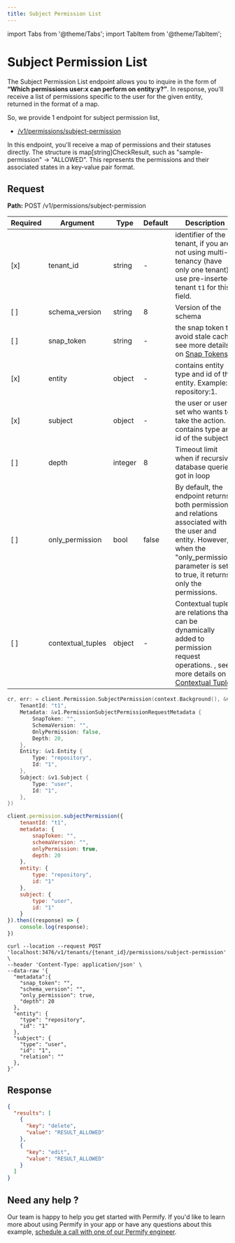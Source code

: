 ```yaml
---
title: Subject Permission List
---
```


import Tabs from '@theme/Tabs';
import TabItem from '@theme/TabItem';

# Subject Permission List

The Subject Permission List endpoint allows you to inquire in the form of **“Which permissions user:x can perform on entity:y?”**. In response, you'll receive a list of permissions specific to the user for the given entity, returned in the format of a map.

So, we provide 1 endpoint for subject permission list,

- [/v1/permissions/subject-permission](#subject-permission)

In this endpoint, you'll receive a map of permissions and their statuses directly. The structure is map[string]CheckResult, such as "sample-permission" -> "ALLOWED". This represents the permissions and their associated states in a key-value pair format.

## Request

**Path:** POST /v1/permissions/subject-permission

| Required | Argument          | Type    | Default | Description                                                                                                                                                                                         |
|----------|-------------------|---------|---------|-----------------------------------------------------------------------------------------------------------------------------------------------------------------------------------------------------|
| [x]      | tenant_id         | string  | -       | identifier of the tenant, if you are not using multi-tenancy (have only one tenant) use pre-inserted tenant `t1` for this field.                                                                    |
| [ ]      | schema_version    | string  | 8       | Version of the schema                                                                                                                                                                               |
| [ ]      | snap_token        | string  | -       | the snap token to avoid stale cache, see more details on [Snap Tokens](../../reference/snap-tokens).                                                                                                |
| [x]      | entity            | object  | -       | contains entity type and id of the entity. Example: repository:1.                                                                                                                                   |
| [x]      | subject           | object  | -       | the user or user set who wants to take the action. It contains type and id of the subject.                                                                                                          |
| [ ]      | depth             | integer | 8       | Timeout limit when if recursive database queries got in loop                                                                                                                                        |
| [ ]      | only_permission   | bool    | false   | By default, the endpoint returns both permissions and relations associated with the user and entity. However, when the "only_permission" parameter is set to true, it returns only the permissions. |                                                                                                               |
| [ ]      | contextual_tuples | object  | -       | Contextual tuples are relations that can be dynamically added to permission request operations. , see more details on [Contextual Tuples](../../reference/contextual-tuples)                        |

<Tabs>
<TabItem value="go" label="Go">

```go
cr, err: = client.Permission.SubjectPermission(context.Background(), &v1.PermissionSubjectPermissionRequest {
    TenantId: "t1",
    Metadata: &v1.PermissionSubjectPermissionRequestMetadata {
        SnapToken: "",
        SchemaVersion: "",
		OnlyPermission: false,
        Depth: 20,
    },
    Entity: &v1.Entity {
        Type: "repository",
        Id: "1",
    },
    Subject: &v1.Subject {
        Type: "user",
        Id: "1",
    },
})
```

</TabItem>
<TabItem value="node" label="Node">

```javascript
client.permission.subjectPermission({
    tenantId: "t1", 
    metadata: {
        snapToken: "",
        schemaVersion: "",
        onlyPermission: true,
        depth: 20
    },
    entity: {
        type: "repository",
        id: "1"
    },
    subject: {
        type: "user",
        id: "1"
    }
}).then((response) => {
    console.log(response);
})
```

</TabItem>
<TabItem value="curl" label="cURL">

```curl
curl --location --request POST 'localhost:3476/v1/tenants/{tenant_id}/permissions/subject-permission' \
--header 'Content-Type: application/json' \
--data-raw '{
  "metadata":{
    "snap_token": "",
    "schema_version": "",
    "only_permission": true,
    "depth": 20
  },
  "entity": {
    "type": "repository",
    "id": "1"
  },
  "subject": {
    "type": "user",
    "id": "1",
    "relation": ""
  },
}'
```
</TabItem>
</Tabs>

## Response

```json
{
  "results": [
    {
      "key": "delete",
      "value": "RESULT_ALLOWED"
    },
    {
      "key": "edit",
      "value": "RESULT_ALLOWED"
    }
  ]
}
```

## Need any help ?

Our team is happy to help you get started with Permify. If you'd like to learn more about using Permify in your app or have any questions about this example, [schedule a call with one of our Permify engineer](https://meetings-eu1.hubspot.com/ege-aytin/call-with-an-expert).

